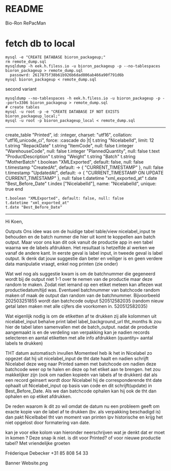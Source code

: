 # README

Bio-Ron RePacMan

# fetch db to local

    mysql -e "CREATE DATABASE bioron_packageup;"
    rm remote_dump.sql
    mysqldump -h eek.h.filess.io -u bioron_packageup -p --no-tablespaces bioron_packageup > remote_dump.sql
      passowrd: 2617875f38b61b926b6dad806ab466a90f791d6b
    mysql bioron_packageup < remote_dump.sql

second variant

    mysqldump --no-tablespaces -h eek.h.filess.io -u bioron_packageup -p --port=3306 bioron_packageup > remote_dump.sql
    # create tables
    mysql -u root -p -e "CREATE DATABASE IF NOT EXISTS bioron_packageup_local;"
    mysql -u root -p bioron_packageup_local < remote_dump.sql


----

  create_table "Printed", id: :integer, charset: "utf16", collation: "utf16_unicode_ci", force: :cascade do |t|
    t.string "NicelabelId", limit: 12
    t.string "RepackDate"
    t.string "ItemCode", null: false
    t.integer "WarehouseCode", null: false
    t.integer "PlannedQuantity", null: false
    t.text "ProductDescription"
    t.string "Weight"
    t.string "Batch"
    t.string "MotherBatch"
    t.boolean "XMLExported", default: false, null: false
    t.timestamp "CreatedAt", default: -> { "CURRENT_TIMESTAMP" }, null: false
    t.timestamp "UpdatedAt", default: -> { "CURRENT_TIMESTAMP ON UPDATE CURRENT_TIMESTAMP" }, null: false
    t.datetime "xml_exported_at"
    t.date "Best_Before_Date"
    t.index ["NicelabelId"], name: "NicelabelId", unique: true
  end


    t.boolean "XMLExported", default: false, null: false
    t.datetime "xml_exported_at"
    t.date "Best_Before_Date"

----

Hi Koen,

Outputs
Ons idee was om de huidige tabel table/view nicelabel_input te behouden en de batch nummer die hier uit komt te koppellen aan batch output.
Maar voor ons kan dit ook vanuit de productie app in een tabel waarna we de labels afdrukken. Het resultaat is hetzelfde al werken we vanaf de andere kant.
In eerste geval is label input, in tweede geval is label output.
Ik denk dat jouw suggestie dan beter en veiliger is en geen verdere data manipulatie vraagt, enkel nog printen (zie onder)

Wat wel nog als suggestie kwam is om de batchnummer die gegeneerd wordt bij de output niet 1-1 over te nemen van de productie maar deze random te maken. Zodat niet iemand op een etiket meteen kan aflezen wat productiedatum/tijd was. Eventueel batchnummer van batchcode random maken of maak de output dan random van de batchnummer.
Bijvoorbeeld 202503251855 wordt dan batchcode output 520512582035 (random nieuw getal laten maken met alle cijfers die voorkomen in. 520512582035)

Wat eigenlijk nodig is om de etiketten af te drukken zij alle kolommen uit nicelabel_input
behalve
print label
label_background_url
tht_months
Ik zou hier de tabel laten samenvallen met de batch_output. nadat de productie aangemaakt is en de verdeling van verpakking kan je nadien records selecteren en aantal etiketten met alle info afdrukken (quantity= aantal labels te drukken)

THT datum automatisch invullen
Momenteel heb ik het in Nicelabel zo opgezet dat hij uit nicelabel_input de tht date haalt en nadien schrijft Nicelabel deze weg naar Printed samen met batchcode om nadien deze batchcode weer op te halen en deze op het etiket aan te brengen.
het zou makkelijker zijn (ook om nadien kopieën van labels af te drukken) dat als een record geinsert wordt door Nicelabel hij de corresponderende tht date ophaalt uit Nicelabel_input op basis van code en dit schrijft(update) in Best_Before_Date.
Als we dan batchcode ophalen kan hij ook de tht dan ophalen en op etiket afdrukken.

De reden waarom ik dit zo wil omdat de datum nu een probleem geeft om exacte kopie van de label af te drukken (bv. als verpakking beschadigd is) dan pakt Nicelbabel tht van moment van printen ipv historische en krijg het niet opgelost door formatering van date.

kan je voor elke kolom van hieronder neerschrijven wat je denkt dat er moet in komen ?
Deze snap ik niet. is dit voor Printed? of voor nieuwe productie tabel?
Met vriendelijke groeten

Fréderique Debecker
+31 85 808 54 33

Banner Website.png
